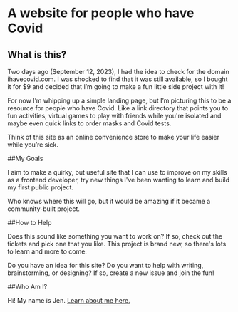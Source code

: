 # A website for people who have Covid

## What is this?

Two days ago (September 12, 2023), I had the idea to check for the domain ihavecovid.com. I was shocked to find that it was still available, so I bought it for $9 and decided that I’m going to make a fun little side project with it!

For now I’m whipping up a simple landing page, but I’m picturing this to be a resource for people who have Covid. Like a link directory that points you to fun activities, virtual games to play with friends while you're isolated and maybe even quick links to order masks and Covid tests.

Think of this site as an online convenience store to make your life easier while you’re sick.

##My Goals

I aim to make a quirky, but useful site that I can use to improve on my skills as a frontend developer, try new things I've been wanting to learn and build my first public project.

Who knows where this will go, but it would be amazing if it became a community-built project.

##How to Help

Does this sound like something you want to work on? If so, check out the tickets and pick one that you like. This project is brand new, so there's lots to learn and more to come.

Do you have an idea for this site? Do you want to help with writing, brainstorming, or designing? If so, create a new issue and join the fun!

##Who Am I?

Hi! My name is Jen. [Learn about me here.](https://jenhail.com)
